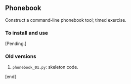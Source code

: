 ## Phonebook

Construct a command-line phonebook tool; timed exercise.

### To install and use

[Pending.]

### Old versions

 1. `phonebook_01.py`: skeleton code.

[end]
